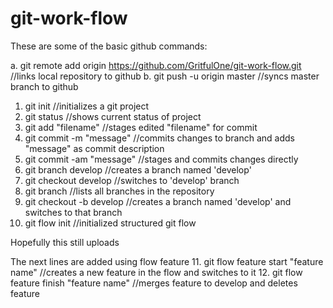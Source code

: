 # git-work-flow

These are some of the basic github commands:

a. git remote add origin https://github.com/GritfulOne/git-work-flow.git //links local repository to github
b. git push -u origin master //syncs master branch to github 

1. git init //initializes a git project
2. git status //shows current status of project
3. git add "filename" //stages edited "filename" for commit
4. git commit -m "message" //commits changes to branch and adds "message" as commit description
5. git commit -am "message" //stages and commits changes directly
6. git branch develop //creates a branch named 'develop'
7. git checkout develop //switches to 'develop' branch
8. git branch //lists all branches in the repository
9. git checkout -b develop //creates a branch named 'develop' and switches to that branch
10. git flow init //initialized structured git flow

Hopefully this still uploads

The next lines are added using flow feature
11. git flow feature start "feature name" //creates a new feature in the flow and switches to it
12. git flow feature finish "feature name" //merges feature to develop and deletes feature